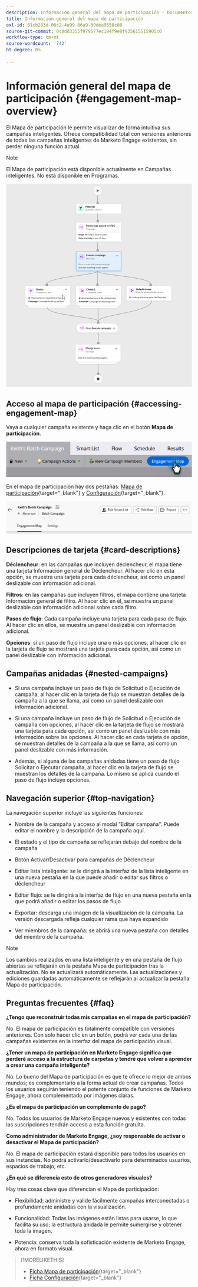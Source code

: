 ```yaml
---
description: Información general del mapa de participación - Documentos de Marketo - Documentación del producto
title: Información general del mapa de participación
exl-id: 01cb283d-06c2-4a99-86a9-39dea9550c08
source-git-commit: 0c0dd3355f979577ec194f9e8f935615515905c0
workflow-type: tm+mt
source-wordcount: '742'
ht-degree: 0%

---
```


# Información general del mapa de participación {#engagement-map-overview}

El Mapa de participación le permite visualizar de forma intuitiva sus campañas inteligentes. Ofrece compatibilidad total con versiones anteriores de todas las campañas inteligentes de Marketo Engage existentes, sin perder ninguna función actual.

>[!NOTE]
>
>El Mapa de participación está disponible actualmente en Campañas inteligentes. No está disponible en Programas.

![](assets/engagement-map-overview-1.png)

## Acceso al mapa de participación {#accessing-engagement-map}

Vaya a cualquier campaña existente y haga clic en el botón **Mapa de participación**.

![](assets/engagement-map-overview-2.png)

En el mapa de participación hay dos pestañas: [Mapa de participación](/help/marketo/product-docs/core-marketo-concepts/engagement-map/engagement-map-tab.md){target="_blank"} y [Configuración](/help/marketo/product-docs/core-marketo-concepts/engagement-map/settings-tab.md){target="_blank"}.

![](assets/engagement-map-overview-3.png)

## Descripciones de tarjeta {#card-descriptions}

**Déclencheur**: en las campañas que incluyen déclencheur, el mapa tiene una tarjeta Información general de Déclencheur. Al hacer clic en esta opción, se muestra una tarjeta para cada déclencheur, así como un panel deslizable con información adicional.

**Filtros**: en las campañas que incluyen filtros, el mapa contiene una tarjeta Información general de filtro. Al hacer clic en él, se muestra un panel deslizable con información adicional sobre cada filtro.

**Pasos de flujo**: Cada campaña incluye una tarjeta para cada paso de flujo. Al hacer clic en ellos, se muestra un panel deslizable con información adicional.

**Opciones**: si un paso de flujo incluye una o más opciones, al hacer clic en la tarjeta de flujo se mostrará una tarjeta para cada opción, así como un panel deslizable con información adicional.

## Campañas anidadas {#nested-campaigns}

* Si una campaña incluye un paso de flujo de Solicitud o Ejecución de campaña, al hacer clic en la tarjeta de flujo se muestran detalles de la campaña a la que se llama, así como un panel deslizable con información adicional.

* Si una campaña incluye un paso de flujo de Solicitud o Ejecución de campaña con opciones, al hacer clic en la tarjeta de flujo se mostrará una tarjeta para cada opción, así como un panel deslizable con más información sobre las opciones. Al hacer clic en cada tarjeta de opción, se muestran detalles de la campaña a la que se llama, así como un panel deslizable con más información.

* Además, si alguna de las campañas anidadas tiene un paso de flujo Solicitar o Ejecutar campaña, al hacer clic en la tarjeta de flujo se muestran los detalles de la campaña. Lo mismo se aplica cuando el paso de flujo incluye opciones.

## Navegación superior {#top-navigation}

La navegación superior incluye las siguientes funciones:

* Nombre de la campaña y acceso al modal &quot;Editar campaña&quot;. Puede editar el nombre y la descripción de la campaña aquí.

* El estado y el tipo de campaña se reflejarán debajo del nombre de la campaña

* Botón Activar/Desactivar para campañas de Déclencheur

* Editar lista inteligente: se le dirigirá a la interfaz de la lista inteligente en una nueva pestaña en la que puede añadir o editar sus filtros o déclencheur

* Editar flujo: se le dirigirá a la interfaz de flujo en una nueva pestaña en la que podrá añadir o editar los pasos de flujo

* Exportar: descarga una imagen de la visualización de la campaña. La versión descargada refleja cualquier rama que haya expandido

* Ver miembros de la campaña: se abrirá una nueva pestaña con detalles del miembro de la campaña.

>[!NOTE]
>
>Los cambios realizados en una lista inteligente y en una pestaña de flujo abiertas se reflejarán en la pestaña Mapa de participación tras la actualización. No se actualizará automáticamente. Las actualizaciones y ediciones guardadas automáticamente se reflejarán al actualizar la pestaña Mapa de participación.

## Preguntas frecuentes {#faq}

**¿Tengo que reconstruir todas mis campañas en el mapa de participación?**

No. El mapa de participación es totalmente compatible con versiones anteriores. Con solo hacer clic en un botón, podrá ver cada una de las campañas existentes en la interfaz del mapa de participación visual.

**¿Tener un mapa de participación en Marketo Engage significa que perderé acceso a la estructura de carpetas y tendré que volver a aprender a crear una campaña inteligente?**

No. Lo bueno del Mapa de participación es que te ofrece lo mejor de ambos mundos; es complementario a la forma actual de crear campañas. Todos los usuarios seguirán teniendo el potente conjunto de funciones de Marketo Engage, ahora complementado por imágenes claras.

**¿Es el mapa de participación un complemento de pago?**

No. Todos los usuarios de Marketo Engage nuevos y existentes con todas las suscripciones tendrán acceso a esta función gratuita.

**Como administrador de Marketo Engage, ¿soy responsable de activar o desactivar el Mapa de participación?**

No. El mapa de participación estará disponible para todos los usuarios en sus instancias. No podrá activarlo/desactivarlo para determinados usuarios, espacios de trabajo, etc.

**¿En qué se diferencia esto de otros generadores visuales?**

Hay tres cosas clave que diferencian el Mapa de participación:

* Flexibilidad: administre y valide fácilmente campañas interconectadas o profundamente anidadas con la visualización.

* Funcionalidad: Todas las imágenes están listas para usarse, lo que facilita su uso; la estructura anidada le permite sumergirse y obtener toda la imagen.

* Potencia: conserva toda la sofisticación existente de Marketo Engage, ahora en formato visual.

>[!MORELIKETHIS]
>
>* [Ficha Mapa de participación](/help/marketo/product-docs/core-marketo-concepts/engagement-map/engagement-map-tab.md){target="_blank"}
>* [Ficha Configuración](/help/marketo/product-docs/core-marketo-concepts/engagement-map/settings-tab.md){target="_blank"}
